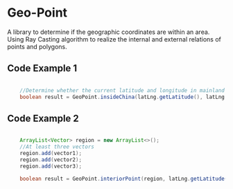# Geo-Point

A library to determine if the geographic coordinates are within an area.
Using Ray Casting algorithm to realize the internal and external relations of points and polygons.

## Code Example 1

```java

    //Determine whether the current latitude and longitude in mainland China
    boolean result = GeoPoint.insideChina(latLng.getLatitude(), latLng.getLongitude());

```

## Code Example 2
```java

    ArrayList<Vector> region = new ArrayList<>();
    //At least three vectors
    region.add(vector1);
    region.add(vector2);
    region.add(vector3);

    boolean result = GeoPoint.interiorPoint(region, latLng.getLatitude(), latLng.getLongitude());

```